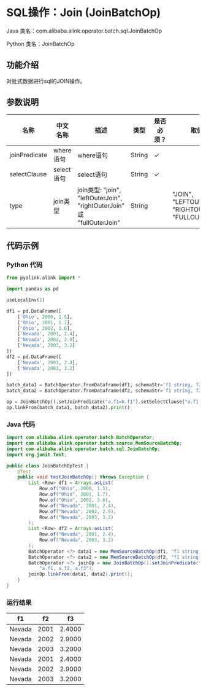 # SQL操作：Join (JoinBatchOp)
Java 类名：com.alibaba.alink.operator.batch.sql.JoinBatchOp

Python 类名：JoinBatchOp


## 功能介绍
对批式数据进行sql的JOIN操作。

## 参数说明

| 名称 | 中文名称 | 描述 | 类型 | 是否必须？ | 取值范围 | 默认值 |
| --- | --- | --- | --- | --- | --- | --- |
| joinPredicate | where语句 | where语句 | String | ✓ |  |  |
| selectClause | select语句 | select语句 | String | ✓ |  |  |
| type | join类型 | join类型: "join", "leftOuterJoin", "rightOuterJoin" 或 "fullOuterJoin" | String |  | "JOIN", "LEFTOUTERJOIN", "RIGHTOUTERJOIN", "FULLOUTERJOIN" | "JOIN" |



## 代码示例
### Python 代码
```python
from pyalink.alink import *

import pandas as pd

useLocalEnv(1)

df1 = pd.DataFrame([
    ['Ohio', 2000, 1.5],
    ['Ohio', 2001, 1.7],
    ['Ohio', 2002, 3.6],
    ['Nevada', 2001, 2.4],
    ['Nevada', 2002, 2.9],
    ['Nevada', 2003, 3.2]
])
df2 = pd.DataFrame([
    ['Nevada', 2001, 2.4],
    ['Nevada', 2003, 3.2]
])

batch_data1 = BatchOperator.fromDataframe(df1, schemaStr='f1 string, f2 bigint, f3 double')
batch_data2 = BatchOperator.fromDataframe(df2, schemaStr='f1 string, f2 bigint, f3 double')

op = JoinBatchOp().setJoinPredicate("a.f1=b.f1").setSelectClause("a.f1, a.f2, a.f3")
op.linkFrom(batch_data1, batch_data2).print()
```
### Java 代码
```java
import com.alibaba.alink.operator.batch.BatchOperator;
import com.alibaba.alink.operator.batch.source.MemSourceBatchOp;
import com.alibaba.alink.operator.batch.sql.JoinBatchOp;
import org.junit.Test;

public class JoinBatchOpTest {
	@Test
    public void testJoinBatchOp() throws Exception {
    	List <Row> df1 = Arrays.asList(
        	Row.of("Ohio", 2000, 1.5),
    		Row.of("Ohio", 2001, 1.7),
    		Row.of("Ohio", 2002, 3.6),
    		Row.of("Nevada", 2001, 2.4),
    		Row.of("Nevada", 2002, 2.9),
    		Row.of("Nevada", 2003, 3.2)
    	);
    	List <Row> df2 = Arrays.asList(
    		Row.of("Nevada", 2001, 2.4),
    		Row.of("Nevada", 2003, 3.2)
    	);
    	BatchOperator <?> data1 = new MemSourceBatchOp(df1, "f1 string, f2 int, f3 double");
    	BatchOperator <?> data2 = new MemSourceBatchOp(df2, "f1 string, f2 int, f3 double");
    	BatchOperator <?> joinOp = new JoinBatchOp().setJoinPredicate("a.f1=b.f1").setSelectClause(
    		"a.f1, a.f2, a.f3");
    	joinOp.linkFrom(data1, data2).print();
	}
}
```

### 运行结果

f1|f2|f3
---|---|---
Nevada|2001|2.4000
Nevada|2002|2.9000
Nevada|2003|3.2000
Nevada|2001|2.4000
Nevada|2002|2.9000
Nevada|2003|3.2000
